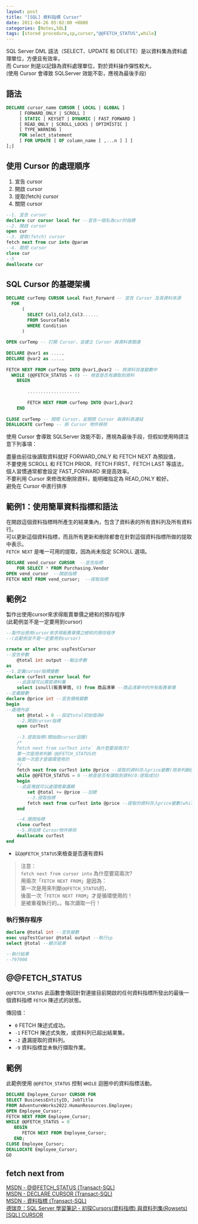 ```yaml
---
layout: post
title: "[SQL] 資料指標 Cursor"
date: 2011-04-26 05:02:00 +0800
categories: [Notes,SQL]
tags: [stored procedure,sp,cursor,"@@FETCH_STATUS",while]
---
```


SQL Server DML 語法（SELECT、UPDATE 和 DELETE）是以資料集為資料處理單位，方便且有效率，     
而 Cursor 則是以記錄為資料處理單位，對於資料操作彈性較大。      
(使用 Cursor 會導致 SQLServer 效能不彰，應視為最後手段)

## 語法
```sql
DECLARE cursor_name CURSOR [ LOCAL | GLOBAL ]   
     [ FORWARD_ONLY | SCROLL ]   
     [ STATIC | KEYSET | DYNAMIC | FAST_FORWARD ]   
     [ READ_ONLY | SCROLL_LOCKS | OPTIMISTIC ]   
     [ TYPE_WARNING ]   
     FOR select_statement   
     [ FOR UPDATE [ OF column_name [ ,...n ] ] ]  
[;]  
```

## 使用 Cursor 的處理順序
1. 宣告 cursor
2. 開啟 cursor
3. 提取(fetch) cursor
4. 關閉 cursor

```sql
--1. 宣告 cursor
declare cur cursor local for --宣告一個名為cur的指標
--2. 開啟 cursor
open cur
--3. 提取(fetch) cursor
fetch next from cur into @param
--4. 關閉 cursor
close cur
--5
deallocate cur
```

## SQL Cursor 的基礎架構
```sql
DECLARE curTemp CURSOR Local Fast_Forward -- 宣告 Cursor 及其資料來源
  FOR
      (
        SELECT Col1,Col2,Col3......
        FROM SourceTable
        WHERE Condition
      )
 
OPEN curTemp -- 打開 Cursor，並建立 Cursor 與資料表關連
 
DECLARE @var1 as .....
DECLARE @var2 as .....
 
FETCH NEXT FROM curTemp INTO @var1,@var2 -- 將資料存進變數中
  WHILE (@@FETCH_STATUS = 0) -- 檢查是否有讀取到資料
    BEGIN  
  
        .................... 
 
        FETCH NEXT FROM curTemp INTO @var1,@var2  
    END
 
CLOSE curTemp -- 關閉 Cursor，並關閉 Cursor 與資料表連結
DEALLOCATE curTemp -- 將 Cursor 物件移除
```

使用 Cursor 會導致 SQLServer 效能不彰，應視為最後手段，但假如使用時請注意下列事項：  

盡量由前往後讀取資料就好 FORWARD_ONLY 和 FETCH NEXT 為預設值，      
不要使用 SCROLL 和 FETCH PRIOR、FETCH FIRST、FETCH LAST 等語法，        
個人習慣通常都會設定 FAST_FORWARD 來提高效率。      
不要利用 Cursor 來修改和刪除資料，能明確指定為 READ_ONLY 較好。     
避免在 Cursor 中進行排序


## 範例1：使用簡單資料指標和語法

在開啟這個資料指標時所產生的結果集內，包含了資料表的所有資料列及所有資料行。        
可以更新這個資料指標，而且所有更新和刪除都會在針對這個資料指標所做的提取中表示。        
`FETCH NEXT` 是唯一可用的提取，因為尚未指定 SCROLL 選項。

```sql
DECLARE vend_cursor CURSOR  --宣告指標
    FOR SELECT * FROM Purchasing.Vendor  
OPEN vend_cursor  --開啟指標
FETCH NEXT FROM vend_cursor;  --提取指標
```

## 範例2

製作出使用cursor來求得販賣單價之總和的預存程序      
(此範例並不是一定要用到cursor)

```sql
--製作出使用cursor來求得販賣單價之總和的預存程序
--(此範例並不是一定要用到cursor)

create or alter proc uspTestCursor
--宣告參數
	@total int output --輸出參數
as
--1.定義cursor指標變數
declare curTest cursor local for
	--此區域可以撰寫資料集
	select isnull(販賣單價, 0) from 商品清單 --商品清單中的所有販賣單價
--定義變數
declare @price int --宣告價格變數
begin
--處理內容
	set @total = 0 --設定total初始值為0
	--2.開啟cursor指標
	open curTest
	
	--3.提取指標(開始跑cursor迴圈)
    /*
    fetch next from curTest into` 為什麼要寫兩次?  
    第一次是用來判斷 @@FETCH_STATUS的
    後面一次是才是循環使用的
    */
	fetch next from curTest into @price --提取的資料存入price變數(用來判斷@@FETCH_STATUS)
	while @@FETCH_STATUS = 0 --檢查是否有讀取到資料(0:提取成功)
	begin
	--此區塊就可以處理商業邏輯
		set @total += @price --加總
		--3.提取指標
		fetch next from curTest into @price --提取的資料存入price變數(while使用的)
	end

	--4.關閉指標
	close curTest
	--5.將指標 Cursor物件移除
	deallocate curTest
end
```
- 以`@@FETCH_STATUS`來檢查是否還有資料

> 注意：        
> `fetch next from cursor into` 為什麼要寫兩次?     
> 用兩次「`FETCH NEXT FROM`」是因為：       
> 第一次是用來判斷`@@FETCH_STATUS`的，      
> 後面一次「`FETCH NEXT FROM`」才是循環使用的！     
> 是被重複執行的。。每次讀取一行！

### 執行預存程序

```sql
declare @total int --宣告變數
exec uspTestCursor @total output --執行sp
select @total --顯示結果

--執行結果
--797000
```

## @@FETCH_STATUS

`@@FETCH_STATUS` 此函數會傳回針對連接目前開啟的任何資料指標所發出的最後一個資料指標 `FETCH` 陳述式的狀態。     

傳回值：
- `0`	FETCH 陳述式成功。
- `-1`	FETCH 陳述式失敗，或資料列已超出結果集。
- `-2`	遺漏提取的資料列。
- `-9`	資料指標並未執行擷取作業。


## 範例
此範例使用 `@@FETCH_STATUS` 控制 `WHILE` 迴圈中的資料指標活動。

```sql
DECLARE Employee_Cursor CURSOR FOR  
SELECT BusinessEntityID, JobTitle  
FROM AdventureWorks2022.HumanResources.Employee;  
OPEN Employee_Cursor;  
FETCH NEXT FROM Employee_Cursor;  
WHILE @@FETCH_STATUS = 0  
   BEGIN  
      FETCH NEXT FROM Employee_Cursor;  
   END;  
CLOSE Employee_Cursor;  
DEALLOCATE Employee_Cursor;  
GO 
```

## fetch next from 
 
[MSDN - @@FETCH_STATUS (Transact-SQL)](https://learn.microsoft.com/zh-tw/sql/t-sql/functions/fetch-status-transact-sql?view=sql-server-ver16)       
[MSDN - DECLARE CURSOR (Transact-SQL)](https://learn.microsoft.com/zh-tw/sql/t-sql/language-elements/declare-cursor-transact-sql?view=sql-server-ver16)     
[MSDN - 資料指標 (Transact-SQL)](https://learn.microsoft.com/zh-tw/sql/t-sql/data-types/cursor-transact-sql?view=sql-server-ver16)      
[德瑞克：SQL Server 學習筆記 - 初探Cursors(資料指標) 與資料列集(Rowsets)](http://sharedderrick.blogspot.com/2013/02/cursors-rowsets.html)       
[[SQL] CURSOR](https://jengting.blogspot.com/2011/07/sql-cursor.html)